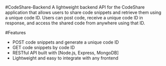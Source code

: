 #CodeShare-Backend
A lightweight backend API for the CodeShare application that allows users to share code snippets and retrieve them using a unique code ID. Users can post code, receive a unique code ID in response, and access the shared code from anywhere using that ID.

#Features
* POST code snippets and generate a unique code ID
* GET code snippets by code ID
* RESTful API built with [Node.js, Express, MongoDB]
* Lightweight and easy to integrate with any frontend
